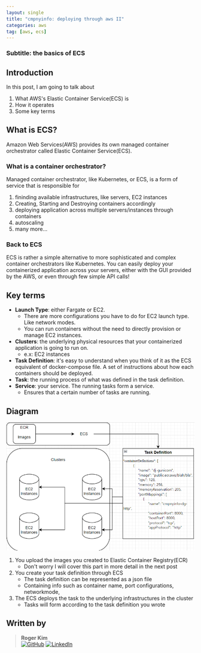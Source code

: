 ```yaml
---
layout: single
title: "cmpnyinfo: deploying through aws II"
categories: aws 
tag: [aws, ecs]
---
```

### Subtitle: the basics of ECS

## Introduction

In this post, I am going to talk about
1. What AWS's Elastic Container Service(ECS) is
2. How it operates
3. Some key terms

## What is ECS?

Amazon Web Services(AWS) provides its own managed container orchestrator called Elastic Container Service(ECS).

### What is a container orchestrator?

Managed container orchestrator, like Kubernetes, or ECS, is a form of service that is responsible for
1. fininding available infrastructures, like servers, EC2 instances
2. Creating, Starting and Destroying containers accordingly
3. deploying application across multiple servers/instances through containers
4. autoscaling
5. many more...

### Back to ECS

ECS is rather a simple alternative to more sophisticated and complex container orchestrators like Kubernetes. You can easily deploy your containerized application across your servers, either with the GUI provided by the AWS, or even through few simple API calls!

## Key terms
- **Launch Type**: either Fargate or EC2.
    - There are more configurations you have to do for EC2 launch type. Like network modes.
    - You can run containers without the need to directly provision or manage EC2 instances.
- **Clusters**: the underlying physical resources that your containerized application is going to run on. 
    - e.x: EC2 instances
- **Task Definition**: it's easy to understand when you think of it as the ECS equivalent of docker-compose file. A set of instructions about how each containers should be deployed.
- **Task**: the running process of what was defined in the task definition.
- **Service**: your service. The running tasks form a service.
    - Ensures that a certain number of tasks are running.

## Diagram
![](/assets/img/ecs-struct.png)
1. You upload the images you created to Elastic Container Registry(ECR)
    - Don't worry I will cover this part in more detail in the next post
2. You create your task definition through ECS
    - The task definition can be represented as a json file
    - Containing info such as container name, port configurations, networkmode,
3. The ECS deploys the task to the underlying infrastructures in the cluster
    - Tasks will form according to the task definition you wrote

## Written by
> **Roger Kim**  
> [![GitHub](https://img.shields.io/badge/GitHub-181717?logo=github&logoColor=white)](https://github.com/kmsrogerkim) [![LinkedIn](https://img.shields.io/badge/LinkedIn-0A66C2?logo=linkedin&logoColor=white)](https://www.linkedin.com/in/kmsrogerkim/)

